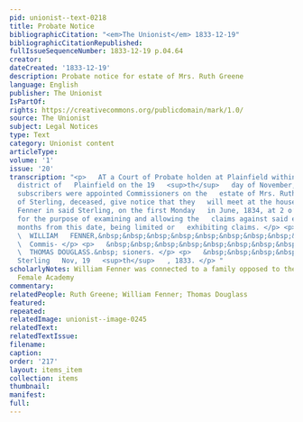 ```yaml
---
pid: unionist--text-0218
title: Probate Notice
bibliographicCitation: "<em>The Unionist</em> 1833-12-19"
bibliographicCitationRepublished: 
fullIssueSequenceNumber: 1833-12-19 p.04.64
creator: 
dateCreated: '1833-12-19'
description: Probate notice for estate of Mrs. Ruth Greene
language: English
publisher: The Unionist
IsPartOf: 
rights: https://creativecommons.org/publicdomain/mark/1.0/
source: The Unionist
subject: Legal Notices
type: Text
category: Unionist content
articleType: 
volume: '1'
issue: '20'
transcription: "<p>   AT a Court of Probate holden at Plainfield within and for the
  district of   Plainfield on the 19   <sup>th</sup>   day of November, 1833.—the
  subscribers were appointed Commissioners on the   estate of Mrs. Ruth Greene, late
  of Sterling, deceased, give notice that they   will meet at the house of William
  Fenner in said Sterling, on the first Monday   in June, 1834, at 2 o’clock P.M.
  for the purpose of examining and allowing the   claims against said estate. Six
  months from this date, being limited or   exhibiting claims. </p> <p>   &nbsp;&nbsp;&nbsp;&nbsp;&nbsp;&nbsp;&nbsp;&nbsp;&nbsp;&nbsp;&nbsp;&nbsp;&nbsp;&nbsp;&nbsp;&nbsp;&nbsp;&nbsp;&nbsp;&nbsp;&nbsp;&nbsp;&nbsp;
  \  WILLIAM   FENNER,&nbsp;&nbsp;&nbsp;&nbsp;&nbsp;&nbsp;&nbsp;&nbsp;&nbsp;&nbsp;&nbsp;&nbsp;&nbsp;&nbsp;&nbsp;&nbsp;&nbsp;
  \  Commis- </p> <p>   &nbsp;&nbsp;&nbsp;&nbsp;&nbsp;&nbsp;&nbsp;&nbsp;&nbsp;&nbsp;&nbsp;&nbsp;&nbsp;&nbsp;&nbsp;&nbsp;&nbsp;&nbsp;&nbsp;&nbsp;&nbsp;&nbsp;&nbsp;
  \  THOMAS DOUGLASS.&nbsp; sioners. </p> <p>   &nbsp;&nbsp;&nbsp;&nbsp;&nbsp;&nbsp;&nbsp;&nbsp;&nbsp;&nbsp;&nbsp;
  Sterling   Nov, 19   <sup>th</sup>   , 1833. </p> "
scholarlyNotes: William Fenner was connected to a family opposed to the Canterbury
  Female Academy
commentary: 
relatedPeople: Ruth Greene; William Fenner; Thomas Douglass
featured: 
repeated: 
relatedImage: unionist--image-0245
relatedText: 
relatedTextIssue: 
filename: 
caption: 
order: '217'
layout: items_item
collection: items
thumbnail: 
manifest: 
full: 
---
```

